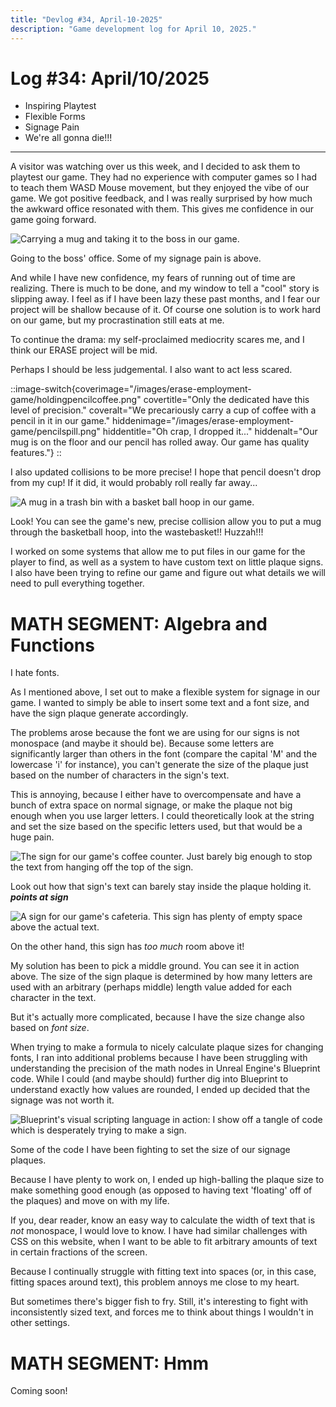 ```yaml
---
title: "Devlog #34, April-10-2025"
description: "Game development log for April 10, 2025."
---
```


# Log <span class="date">#</span>34: <span class="date">April/10/2025</span>

<ul>
<li class="summary">Inspiring Playtest</li>
<li class="summary">Flexible Forms</li>
<li class="summary">Signage Pain</li>
<li class="summary">We're all gonna die!!!</li>
</ul>

---

A visitor was watching over us this week, and I decided to ask them to playtest our game. They had no experience with computer games so I had to teach them WASD Mouse movement, but they enjoyed the vibe of our game. We got positive feedback, and I was really surprised by how much the awkward office resonated with them. This gives me confidence in our game going forward.

<img title="This boss is in for a MUGging!" src="/images/erase-employment-game/toboss.png" alt="Carrying a mug and taking it to the boss in our game."></img>

<span class="image-desc">Going to the boss' office. Some of my signage pain is above.</span>

And while I have new confidence, my fears of running out of time are realizing. There is much to be done, and my window to tell a "cool" story is slipping away. I feel as if I have been lazy these past months, and I fear our project will be shallow because of it. Of course one solution is to work hard on our game, but my procrastination still eats at me.

To continue the drama: my self-proclaimed mediocrity scares me, and I think our ERASE project will be mid.

Perhaps I should be less judgemental. I also want to act less scared.

<!-- Fancy component usage for an image schenanigan! -->

::image-switch{coverimage="/images/erase-employment-game/holdingpencilcoffee.png" covertitle="Only the dedicated have this level of precision." coveralt="We precariously carry a cup of coffee with a pencil in it in our game." hiddenimage="/images/erase-employment-game/pencilspill.png" hiddentitle="Oh crap, I dropped it..." hiddenalt="Our mug is on the floor and our pencil has rolled away. Our game has quality features."}
::

<span class="image-desc">I also updated collisions to be more precise! I hope that pencil doesn't drop from my cup! If it did, it would probably roll really far away...</span>

<img title="Home run!!!" src="/images/erase-employment-game/basket.png" alt="A mug in a trash bin with a basket ball hoop in our game."></img>

<span class="image-desc">Look! You can see the game's new, precise collision allow you to put a mug through the basketball hoop, into the wastebasket!! Huzzah!!!</span>

I worked on some systems that allow me to put files in our game for the player to find, as well as a system to have custom text on little plaque signs. I also have been trying to refine our game and figure out what details we will need to pull everything together.

<h1>MATH SEGMENT: Algebra and Functions</h1>

I hate fonts.

As I mentioned above, I set out to make a flexible system for signage in our game. I wanted to simply be able to insert some text and a font size, and have the sign plaque generate accordingly.

The problems arose because the font we are using for our signs is not monospace (and maybe it should be). Because some letters are significantly larger than others in the font (compare the capital 'M' and the lowercase 'i' for instance), you can't generate the size of the plaque just based on the number of characters in the sign's text.

This is annoying, because I either have to overcompensate and have a bunch of extra space on normal signage, or make the plaque not big enough when you use larger letters. I could theoretically look at the string and set the size based on the specific letters used, but that would be a huge pain.

<img title="Our coffee nearly overflows!" src="/images/erase-employment-game/safecoffeesign.png" alt="The sign for our game's coffee counter. Just barely big enough to stop the text from hanging off the top of the sign."></img>

<span class="image-desc">Look out how that sign's text can barely stay inside the plaque holding it. _**points at sign**_</span>

<img title="These ceilings are high!" src="/images/erase-employment-game/cafesign.png" alt="A sign for our game's cafeteria. This sign has plenty of empty space above the actual text.">

<span class="image-desc">On the other hand, this sign has _too much_ room above it!</span>

My solution has been to pick a middle ground. You can see it in action above. The size of the sign plaque is determined by how many letters are used with an arbitrary (perhaps middle) length value added for each character in the text.

But it's actually more complicated, because I have the size change also based on <i>font size</i>.

When trying to make a formula to nicely calculate plaque sizes for changing fonts, I ran into additional problems because I have been struggling with understanding the precision of the math nodes in Unreal Engine's Blueprint code. While I could (and maybe should) further dig into Blueprint to understand exactly how values are rounded, I ended up decided that the signage was not worth it.

<img title="Blueprint really has a way of embodying the term 'spaghetti code'." src="/images/erase-employment-game/plaquecode.png" alt="Blueprint's visual scripting language in action: I show off a tangle of code which is desperately trying to make a sign."></img>

<span class="image-desc">Some of the code I have been fighting to set the size of our signage plaques.</span>

Because I have plenty to work on, I ended up high-balling the plaque size to make something good enough (as opposed to having text 'floating' off of the plaques) and move on with my life.

If you, dear reader, know an easy way to calculate the width of text that is <i>not</i> monospace, I would love to know. I have had similar challenges with CSS on this website, when I want to be able to fit arbitrary amounts of text in certain fractions of the screen.

Because I continually struggle with fitting text into spaces (or, in this case, fitting spaces around text), this problem annoys me close to my heart.

But sometimes there's bigger fish to fry. Still, it's interesting to fight with inconsistently sized text, and forces me to think about things I wouldn't in other settings.

<h1>MATH SEGMENT: Hmm</h1>

Coming soon!
